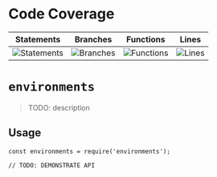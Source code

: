 # Code Coverage
| Statements                  | Branches                | Functions                 | Lines             |
| --------------------------- | ----------------------- | ------------------------- | ----------------- |
| ![Statements](https://img.shields.io/badge/statements-83.16%25-yellow.svg?style=flat) | ![Branches](https://img.shields.io/badge/branches-71.29%25-red.svg?style=flat) | ![Functions](https://img.shields.io/badge/functions-89.02%25-yellow.svg?style=flat) | ![Lines](https://img.shields.io/badge/lines-83.07%25-yellow.svg?style=flat) |
# `environments`

> TODO: description

## Usage

```
const environments = require('environments');

// TODO: DEMONSTRATE API
```